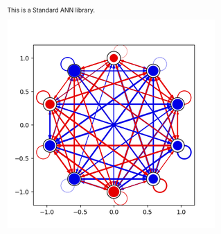 This is a Standard ANN library.

<!-- ![Test Image 1](standard_ANN.csv.png) -->

<img src="standard_ANN.csv.png" alt="" />
